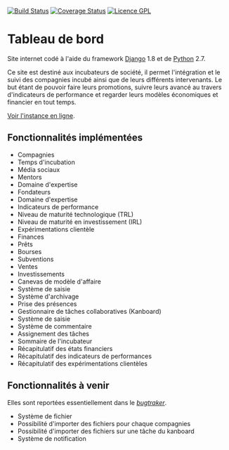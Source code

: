 [![Build Status](https://travis-ci.org/MaisonLogicielLibre/TableauDeBord.svg?branch=dev)](https://travis-ci.org/zestedesavoir/zds-site)
[![Coverage Status](https://coveralls.io/repos/MaisonLogicielLibre/TableauDeBord/badge.svg?branch=dev&service=github)](https://coveralls.io/github/MaisonLogicielLibre/TableauDeBord?branch=dev)
[![Licence GPL](http://img.shields.io/badge/license-GPL-green.svg)](http://www.gnu.org/licenses/quick-guide-gplv3.fr.html)

# Tableau de bord

Site internet codé à l'aide du framework [Django](https://www.djangoproject.com/) 1.8 et de [Python](https://www.python.org/) 2.7.

Ce site est destiné aux incubateurs de société, il permet l'intégration et le suivi des compagnies incubé ainsi que de leurs différents intervenants. Le but étant de pouvoir faire leurs promotions, suivre leurs avancé au travers d'indicateurs de performance et regarder leurs modèles économiques et financier en tout temps.

[Voir l'instance en ligne](http://kpi.etsmtl.ca).

## Fonctionnalités implémentées

- Compagnies
 - Temps d'incubation
 - Média sociaux
- Mentors
 - Domaine d'expertise
- Fondateurs
 - Domaine d'expertise
- Indicateurs de performance
 - Niveau de maturité technologique (TRL)
 - Niveau de maturité en investissement (IRL)
- Expérimentations clientèle
- Finances
 - Prêts
 - Bourses
 - Subventions
 - Ventes
 - Investissements
- Canevas de modèle d'affaire
 - Système de saisie
 - Système d'archivage
- Prise des présences
- Gestionnaire de tâches collaboratives (Kanboard)
 - Système de saisie
 - Système de commentaire
 - Assignement des tâches
- Sommaire de l'incubateur
 - Récapitulatif des états financiers
 - Récapitulatif des indicateurs de performances
 - Récapitulatif des expérimentations clientèles

## Fonctionnalités à venir

Elles sont reportées essentiellement dans le [*bugtraker*](https://github.com/MaisonLogicielLibre/TableauDeBord/issues).

- Système de fichier
 - Possibilité d'importer des fichiers pour chaque compagnies
 - Possibilité d'importer des fichiers sur une tâche du kanboard
- Système de notification